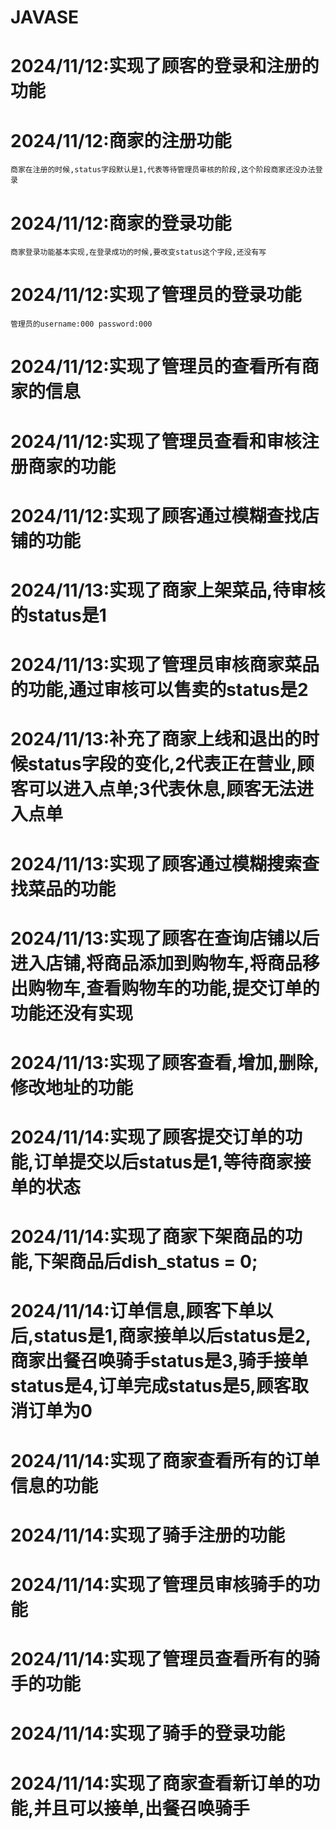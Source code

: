 # JAVASE
# 2024/11/12:实现了顾客的登录和注册的功能
# 2024/11/12:商家的注册功能
    商家在注册的时候,status字段默认是1,代表等待管理员审核的阶段,这个阶段商家还没办法登录
# 2024/11/12:商家的登录功能
    商家登录功能基本实现,在登录成功的时候,要改变status这个字段,还没有写
# 2024/11/12:实现了管理员的登录功能
    管理员的username:000 password:000
# 2024/11/12:实现了管理员的查看所有商家的信息
# 2024/11/12:实现了管理员查看和审核注册商家的功能
# 2024/11/12:实现了顾客通过模糊查找店铺的功能
# 2024/11/13:实现了商家上架菜品,待审核的status是1
# 2024/11/13:实现了管理员审核商家菜品的功能,通过审核可以售卖的status是2
# 2024/11/13:补充了商家上线和退出的时候status字段的变化,2代表正在营业,顾客可以进入点单;3代表休息,顾客无法进入点单
# 2024/11/13:实现了顾客通过模糊搜索查找菜品的功能
# 2024/11/13:实现了顾客在查询店铺以后进入店铺,将商品添加到购物车,将商品移出购物车,查看购物车的功能,提交订单的功能还没有实现
# 2024/11/13:实现了顾客查看,增加,删除,修改地址的功能
# 2024/11/14:实现了顾客提交订单的功能,订单提交以后status是1,等待商家接单的状态
# 2024/11/14:实现了商家下架商品的功能,下架商品后dish_status = 0;
# 2024/11/14:订单信息,顾客下单以后,status是1,商家接单以后status是2,商家出餐召唤骑手status是3,骑手接单status是4,订单完成status是5,顾客取消订单为0
# 2024/11/14:实现了商家查看所有的订单信息的功能
# 2024/11/14:实现了骑手注册的功能
# 2024/11/14:实现了管理员审核骑手的功能
# 2024/11/14:实现了管理员查看所有的骑手的功能
# 2024/11/14:实现了骑手的登录功能
# 2024/11/14:实现了商家查看新订单的功能,并且可以接单,出餐召唤骑手